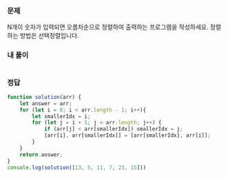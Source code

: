 ### 문제
N개이 숫자가 입력되면 오름차순으로 정렬하여 출력하는 프로그램을 작성하세요. 정렬하는 방법은 선택정렬입니다.

### 내 풀이
```js

```

### 정답
```js
function solution(arr) {
    let answer = arr;
    for (let i = 0; i < arr.length - 1; i++){
        let smallerIdx = i;
        for (let j = i + 1; j < arr.length; j++) {
            if (arr[j] < arr[smallerIdx]) smallerIdx = j;
            [arr[i], arr[smallerIdx]] = [arr[smallerIdx], arr[i]];
        }
    }
    return answer;
}
console.log(solution([13, 5, 11, 7, 23, 15]))
```
